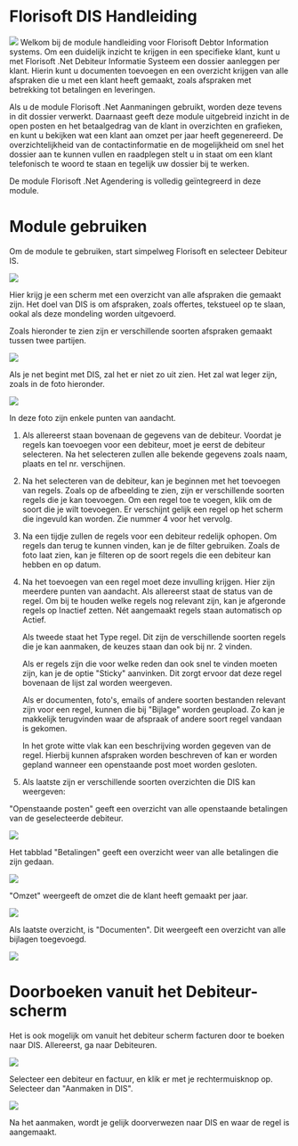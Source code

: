 # Florisoft DIS Handleiding

<img src=".DIS Manual/media/image1.png" />
Welkom bij de module handleiding voor Florisoft Debtor Information systems. Om een duidelijk inzicht te krijgen in een specifieke klant, kunt u met Florisoft .Net Debiteur Informatie Systeem een dossier aanleggen per klant. Hierin kunt u documenten toevoegen en een overzicht krijgen van alle afspraken die u met een klant heeft gemaakt, zoals afspraken met betrekking tot betalingen en leveringen.

Als u de module Florisoft .Net Aanmaningen gebruikt, worden deze tevens in dit dossier verwerkt. Daarnaast geeft deze module uitgebreid inzicht in de open posten en het betaalgedrag van de klant in overzichten en grafieken, en kunt u bekijken wat een klant aan omzet per jaar heeft gegenereerd. De overzichtelijkheid van de contactinformatie en de mogelijkheid om snel het dossier aan te kunnen vullen en raadplegen stelt u in staat om een klant telefonisch te woord te staan en tegelijk uw dossier bij te werken. 

De module Florisoft .Net Agendering is volledig geïntegreerd in deze module.

# Module gebruiken
Om de module te gebruiken, start simpelweg Florisoft en selecteer Debiteur IS.

<img src=".DIS Handleiding NL/media/image2.png" />

Hier krijg je een scherm met een overzicht van alle afspraken die gemaakt zijn. Het doel van DIS is om afspraken, zoals offertes, tekstueel op te slaan, ookal als deze mondeling worden uitgevoerd.

Zoals hieronder te zien zijn er verschillende soorten afspraken gemaakt tussen twee partijen.

<img src=".DIS Handleiding NL/media/image3.png" />

Als je net begint met DIS, zal het er niet zo uit zien. Het zal wat leger zijn, zoals in de foto hieronder.

<img src=".DIS Handleiding NL/media/image4.png" />

In deze foto zijn enkele punten van aandacht.

1. Als allereerst staan bovenaan de gegevens van de debiteur. Voordat je regels kan toevoegen voor een debiteur, moet je eerst de debiteur selecteren. Na het selecteren zullen alle bekende gegevens zoals naam, plaats en tel nr. verschijnen.

2. Na het selecteren van de debiteur, kan je beginnen met het toevoegen van regels. Zoals op de afbeelding te zien, zijn er verschillende soorten regels die je kan toevoegen. Om een regel toe te voegen, klik om de soort die je wilt toevoegen. Er verschijnt gelijk een regel op het scherm die ingevuld kan worden. Zie nummer 4 voor het vervolg.

3. Na een tijdje zullen de regels voor een debiteur redelijk ophopen. Om regels dan terug te kunnen vinden, kan je de filter gebruiken. Zoals de foto laat zien, kan je filteren op de soort regels die een debiteur kan hebben en op datum.

4. Na het toevoegen van een regel moet deze invulling krijgen. Hier zijn meerdere punten van aandacht. Als allereerst staat de status van de regel. Om bij te houden welke regels nog relevant zijn, kan je afgeronde regels op Inactief zetten. Nét aangemaakt regels staan automatisch op Actief.

    Als tweede staat het Type regel. Dit zijn de verschillende soorten regels die je kan aanmaken, de keuzes staan dan ook bij nr. 2 vinden.

    Als er regels zijn die voor welke reden dan ook snel te vinden moeten zijn, kan je de optie "Sticky" aanvinken. Dit zorgt ervoor dat deze regel bovenaan de lijst zal worden weergeven.

    Als er documenten, foto's, emails of andere soorten bestanden relevant zijn voor een regel, kunnen die bij "Bijlage" worden geupload. Zo kan je makkelijk terugvinden waar de afspraak of andere soort regel vandaan is gekomen.

    In het grote witte vlak kan een beschrijving worden gegeven van de regel. Hierbij kunnen afspraken worden beschreven of kan er worden gepland wanneer een openstaande post moet worden gesloten.

5. Als laatste zijn er verschillende soorten overzichten die DIS kan weergeven:

"Openstaande posten" geeft een overzicht van alle openstaande betalingen van de geselecteerde debiteur. 

<img src=".DIS Handleiding NL/media/image5.png" />

Het tabblad "Betalingen" geeft een overzicht weer van alle betalingen die zijn gedaan.

<img src=".DIS Handleiding NL/media/image6.png" />

"Omzet" weergeeft de omzet die de klant heeft gemaakt per jaar.

<img src=".DIS Handleiding NL/media/image7.png" />

Als laatste overzicht, is "Documenten". Dit weergeeft een overzicht van alle bijlagen toegevoegd.

<img src=".DIS Handleiding NL/media/image8.png" />


# Doorboeken vanuit het Debiteur-scherm
Het is ook mogelijk om vanuit het debiteur scherm facturen door te boeken naar DIS. Allereerst, ga naar Debiteuren.

<img src=".DIS Handleiding NL/media/image9.png" />

Selecteer een debiteur en factuur, en klik er met je rechtermuisknop op. Selecteer dan "Aanmaken in DIS".

<img src=".DIS Handleiding NL/media/image10.png" />

Na het aanmaken, wordt je gelijk doorverwezen naar DIS en waar de regel is aangemaakt.